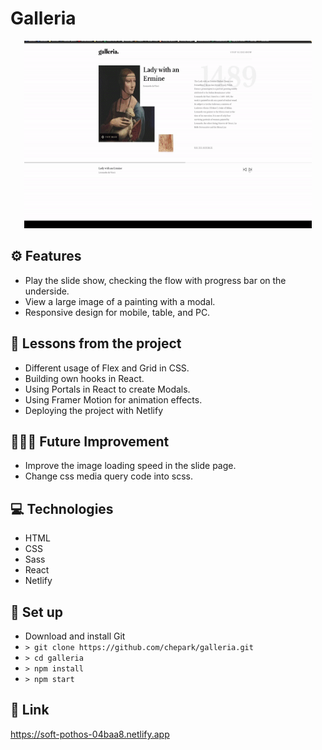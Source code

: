 # Galleria

<p align="center">
  <img width="460" height="300" src="./assets/demo.gif">
</p>

## ⚙️ Features

- Play the slide show, checking the flow with progress bar on the underside.
- View a large image of a painting with a modal.
- Responsive design for mobile, table, and PC.

## 📌 Lessons from the project

- Different usage of Flex and Grid in CSS.
- Building own hooks in React.
- Using Portals in React to create Modals.
- Using Framer Motion for animation effects.
- Deploying the project with Netlify

## 👩🏻‍🔧 Future Improvement

- Improve the image loading speed in the slide page.
- Change css media query code into scss.

## 💻 Technologies

- HTML
- CSS
- Sass
- React
- Netlify

## 🔨 Set up

- Download and install Git
- `> git clone https://github.com/chepark/galleria.git`
- `> cd galleria`
- `> npm install`
- `> npm start`

## 🔗 Link

https://soft-pothos-04baa8.netlify.app
